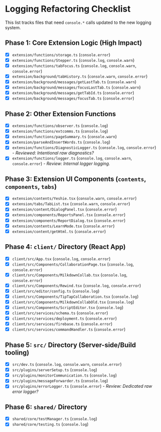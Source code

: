 # Logging Refactoring Checklist

This list tracks files that need `console.*` calls updated to the new logging system.

## Phase 1: Core Extension Logic (High Impact)
- [x] `extension/functions/storage.ts` (`console.error`)
- [x] `extension/functions/Stepper.ts` (`console.log`, `console.warn`)
- [x] `extension/functions/tabFocus.ts` (`console.log`, `console.warn`, `console.error`)
- [x] `extension/background/tabHistory.ts` (`console.warn`, `console.error`)
- [x] `extension/background/messages/getLastTab.ts` (`console.warn`)
- [x] `extension/background/messages/focusLastTab.ts` (`console.warn`)
- [x] `extension/background/messages/getTabId.ts` (`console.error`)
- [x] `extension/background/messages/focusTab.ts` (`console.error`)

## Phase 2: Other Extension Functions
- [x] `extension/functions/observer.ts` (`console.log`)
- [x] `extension/functions/extcomms.ts` (`console.log`)
- [x] `extension/functions/pageSummary.ts` (`console.warn`)
- [x] `extension/parseAndInsertWords.ts` (`console.log`)
- [x] `extension/functions/DiagnosticLogger.ts` (`console.log`, `console.error`) - *Reviewed: Intentional raw diagnostics?*
- [x] `extension/functions/logger.ts` (`console.log`, `console.warn`, `console.error`) - *Review: Internal logger logging.*

## Phase 3: Extension UI Components (`contents`, `components`, `tabs`)
- [x] `extension/contents/Yeshie.tsx` (`console.warn`, `console.error`)
- [x] `extension/tabs/TabList.tsx` (`console.warn`, `console.error`)
- [x] `extension/content/DialogPanel.tsx` (`console.error`)
- [x] `extension/components/ReportsPanel.tsx` (`console.error`)
- [x] `extension/components/ReportDialog.tsx` (`console.error`)
- [x] `extension/contents/LearnMode.tsx` (`console.error`)
- [x] `extension/content/getHtml.ts` (`console.error`)

## Phase 4: `client/` Directory (React App)
- [x] `client/src/App.tsx` (`console.log`, `console.error`)
- [x] `client/src/Components/CollaborationPage.tsx` (`console.log`, `console.error`)
- [x] `client/src/Components/MilkdownCollab.tsx` (`console.log`, `console.error`)
- [x] `client/src/Components/Rewind.tsx` (`console.log`, `console.error`)
- [x] `client/src/editor/config.ts` (`console.log`)
- [x] `client/src/Components/TipTapCollaboration.tsx` (`console.log`)
- [x] `client/src/Components/MilkdownCollabOld.tsx` (`console.log`)
- [x] `client/src/Components/ScriptEditor.tsx` (`console.log`)
- [x] `client/src/services/schema.ts` (`console.error`)
- [x] `client/src/services/deployment.ts` (`console.error`)
- [x] `client/src/services/firebase.ts` (`console.error`)
- [x] `client/src/services/commandHandler.ts` (`console.error`)

## Phase 5: `src/` Directory (Server-side/Build tooling)
- [x] `src/dev.ts` (`console.log`, `console.warn`, `console.error`)
- [x] `src/plugins/serverSetup.ts` (`console.log`)
- [x] `src/plugins/monitorCommunication.ts` (`console.log`)
- [x] `src/plugins/messageForwarder.ts` (`console.log`)
- [x] `src/plugins/errorLogger.ts` (`console.error`) - *Review: Dedicated raw error logger?*

## Phase 6: `shared/` Directory
- [x] `shared/core/testManager.ts` (`console.log`)
- [x] `shared/core/testing.ts` (`console.log`)

